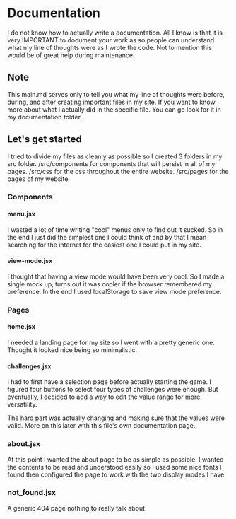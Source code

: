 # Documentation
I do not know how to actually write a documentation.
All I know is that it is very IMPORTANT to document your work as so people can
understand what my line of thoughts were as I wrote the code.
Not to mention this would be of great help during maintenance.

## Note
This main.md serves only to tell you what my line of thoughts were before, during, and after creating important files in my site. If you want to know more about what I actually did in the specific file. You can go look for it in my documentation folder.

## Let's get started
I tried to divide my files as cleanly as possible so I created 3 folders in my src folder.
/src/components for components that will persist in all of my pages.
/src/css for the css throughout the entire website.
/src/pages for the pages of my website.

### Components

#### menu.jsx
I wasted a lot of time writing "cool" menus only to find out it sucked.
So in the end I just did the simplest one I could think of and by that I mean searching for the internet for the easiest one I could put in my site.

#### view-mode.jsx
I thought that having a view mode would have been very cool. So I made a single mock up, turns out it was cooler if the browser remembered my preference. In the end I used localStorage to save view mode preference.

### Pages

#### home.jsx
I needed a landing page for my site so I went with a pretty generic one. Thought it looked nice being so minimalistic.

#### challenges.jsx
I had to first have a selection page before actually starting the game. I figured four buttons to select four types of challenges were enough. But eventually, I decided to add a way to edit the value range for more versatility. 

The hard part was actually changing and making sure that the values were valid. More on this later with this file's own documentation page.

### about.jsx
At this point I wanted the about page to be as simple as possible. I wanted the contents to be read and understood easily so
I used some nice fonts I found then configured the page to work with the two display modes I have

### not_found.jsx
A generic 404 page nothing to really talk about.
